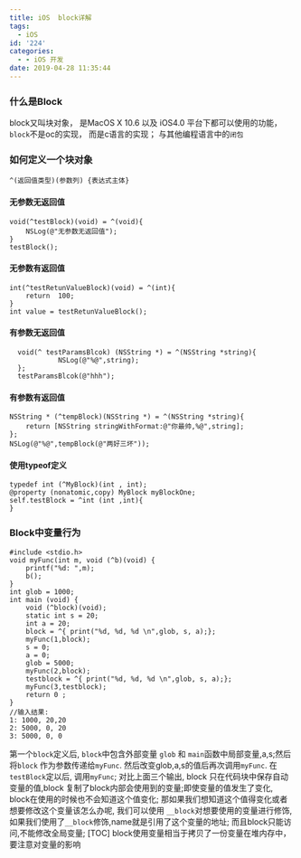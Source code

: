 ```yaml
---
title: iOS  block详解
tags:
  - iOS
id: '224'
categories:
  - - iOS 开发
date: 2019-04-28 11:35:44
---
```


### 什么是Block

block又叫块对象， 是MacOS X 10.6 以及 iOS4.0 平台下都可以使用的功能，`block`不是oc的实现， 而是c语言的实现； 与其他编程语言中的`闭包`

### 如何定义一个块对象

```
^(返回值类型)(参数列) {表达式主体}
```

#### 无参数无返回值

```
void(^testBlock)(void) = ^(void){
    NSLog(@"无参数无返回值");
}
testBlock();
```

#### 无参数有返回值

```
int(^testRetunValueBlock)(void) = ^(int){
    return  100;
}
int value = testRetunValueBlock();
```

#### 有参数无返回值

```
  void(^ testParamsBlcok) (NSString *) = ^(NSString *string){
            NSLog(@"%@",string);
  };
  testParamsBlcok(@"hhh");
```

#### 有参数有返回值

```
NSString * (^tempBlock)(NSString *) = ^(NSString *string){
    return [NSString stringWithFormat:@"你最帅,%@",string];
};
NSLog(@"%@",tempBlock(@"两好三坏"));
```

#### 使用typeof定义

```
typedef int (^MyBlock)(int , int);
@property (nonatomic,copy) MyBlock myBlockOne;
self.testBlock = ^int (int ,int){
}
```

### Block中变量行为

```
#include <stdio.h>
void myFunc(int m, void (^b)(void) {
    printf("%d: ",m);
    b();
}
int glob = 1000;
int main (void) {
    void (^block)(void);
    static int s = 20;
    int a = 20;
    block = ^{ print("%d, %d, %d \n",glob, s, a);};
    myFunc(1,block);
    s = 0;
    a = 0;
    glob = 5000;
    myFunc(2,block);
    testblock = ^{ print("%d, %d, %d \n",glob, s, a);};
    myFunc(3,testblock);
    return 0 ;
}
//输入结果:
1: 1000, 20,20
2: 5000, 0, 20
3: 5000, 0, 0
```

第一个`block`定义后, `block`中包含外部变量 `glob` 和 `main`函数中局部变量,a,s;然后将`block` 作为参数传递给`myFunc`. 然后改变glob,a,s的值后再次调用`myFunc`. 在`testBlock`定以后, 调用`myFunc`; 对比上面三个输出, block 只在代码块中保存自动变量的值,block 复制了block内部会使用到的变量;即使变量的值发生了变化, block在使用的时候也不会知道这个值变化; 那如果我们想知道这个值得变化或者想要修改这个变量该怎么办呢, 我们可以使用 `__block`对想要使用的变量进行修饰, 如果我们使用了`__block`修饰,name就是引用了这个变量的地址; 而且block只能访问,不能修改全局变量; \[TOC\] block使用变量相当于拷贝了一份变量在堆内存中，要注意对变量的影响